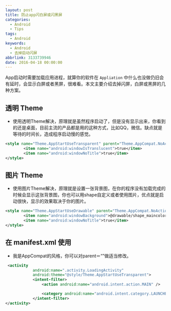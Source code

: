 ```yaml
---
layout: post
title: 防止app闪白屏或闪黑屏
categories:
  - Android
  - Tips
tags:
  - Android
keywords:
  - Android
  - 去掉启动闪屏
abbrlink: 3133739946
date: 2016-04-18 00:00:00
---
```


App启动时需要加载应用进程，就算你的软件在 `Appliation` 中什么也没做仍旧会有延时，会显示白屏或者黑屏，很难看。本文主要介绍去掉闪屏，白屏或黑屏的几种方案。


## 透明 Theme
- 使用透明Theme解决，原理就是虽然程序启动了，但是没有显示出来，你看到的还是桌面，目前主流的产品都是用的这种方式，比如QQ，微信。缺点就是等待的时间长，造成程序启动慢的感觉。

```xml
<style name="Theme.AppStartUseTransparent" parent="Theme.AppCompat.NoActionBar">
        <item name="android:windowIsTranslucent">true</item>
        <item name="android:windowNoTitle">true</item>
</style>
```


## 图片 Theme
- 使用图片Theme解决，原理就是设置一张背景图，在你的程序没有加载完成的时候会显示这张背景图，你也可以用shape自定义或者使用图片，优点就是启动很快，显示的效果取决于你的图片。

```xml
<style name="Theme.AppStartUseDrawable" parent="Theme.AppCompat.NoActionBar">
        <item name="android:windowBackground">@drawable/shape_maincolor</item>
        <item name="android:windowNoTitle">true</item>
</style>
```


## 在 manifest.xml 使用
- 我是AppCompat的风格，你可以对parent＝“”做适当修改。

```xml
 <activity
            android:name=".activity.LoadingActivity"
            android:theme="@style/Theme.AppStartUseTransparent">
            <intent-filter>
                <action android:name="android.intent.action.MAIN" />

                <category android:name="android.intent.category.LAUNCHER" />
            </intent-filter>
</activity>
```